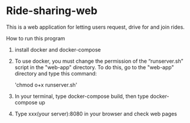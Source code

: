 # Ride-sharing-web

This is a web application for letting users request, drive for and join rides.

How to run this program
1. install docker and docker-compose
3. To use docker, you must change the permission of the “runserver.sh” script in the "web-app" directory. 
    To do this, go to the "web-app" directory and type this command:
    
    'chmod o+x runserver.sh'
3. In your terminal, type docker-compose build, then type docker-compose up
4. Type xxx(your server):8080 in your browser and check web pages
